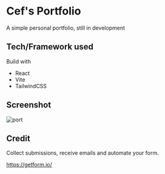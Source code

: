 # Cef's Portfolio

A simple personal portfolio, still in development

## Tech/Framework used

Build with

- React
- Vite
- TailwindCSS

## Screenshot

![port](https://github.com/cefbok/webdevcef/assets/92078831/d6ac17ec-edbb-4c96-8723-e6789d600acf)


## Credit

Collect submissions, receive emails and automate your form.

https://getform.io/

